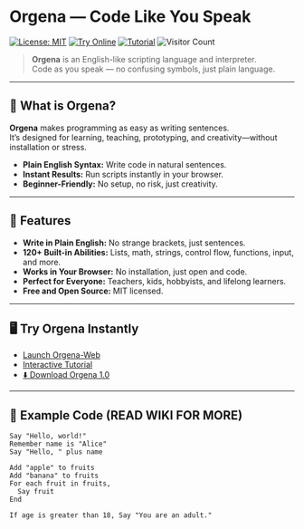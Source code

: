 # Orgena — Code Like You Speak

[![License: MIT](https://img.shields.io/badge/License-MIT-purple.svg)](LICENSE)
[![Try Online](https://img.shields.io/badge/Try%20Online-Orgena%20Web-blue?logo=google-chrome)](https://hpd666.github.io/Orgena-Web/)
[![Tutorial](https://img.shields.io/badge/Tutorial-Launch%20Now-orange)](https://hpd666.github.io/Orgena-Code/?)
![Visitor Count](https://visitor-badge.laobi.icu/badge?page_id=HPD666.Orgena)

> **Orgena** is an English-like scripting language and interpreter.  
> Code as you speak — no confusing symbols, just plain language.

---

## 🚀 What is Orgena?

**Orgena** makes programming as easy as writing sentences.  
It’s designed for learning, teaching, prototyping, and creativity—without installation or stress.

- **Plain English Syntax:** Write code in natural sentences.
- **Instant Results:** Run scripts instantly in your browser.
- **Beginner-Friendly:** No setup, no risk, just creativity.

---

## 🌟 Features

- **Write in Plain English:** No strange brackets, just sentences.
- **120+ Built-in Abilities:** Lists, math, strings, control flow, functions, input, and more.
- **Works in Your Browser:** No installation, just open and code.
- **Perfect for Everyone:** Teachers, kids, hobbyists, and lifelong learners.
- **Free and Open Source:** MIT licensed.

---

## 🖥️ Try Orgena Instantly

- [Launch Orgena-Web](https://hpd666.github.io/Orgena-Web/)
- [Interactive Tutorial](https://hpd666.github.io/Orgena-Code/?)
- [⬇️ Download Orgena 1.0](Orgena-1.0.zip)

---

## 📝 Example Code (READ WIKI FOR MORE)

```orgena
Say "Hello, world!"
Remember name is "Alice"
Say "Hello, " plus name

Add "apple" to fruits
Add "banana" to fruits
For each fruit in fruits,
  Say fruit
End

If age is greater than 18, Say "You are an adult."
